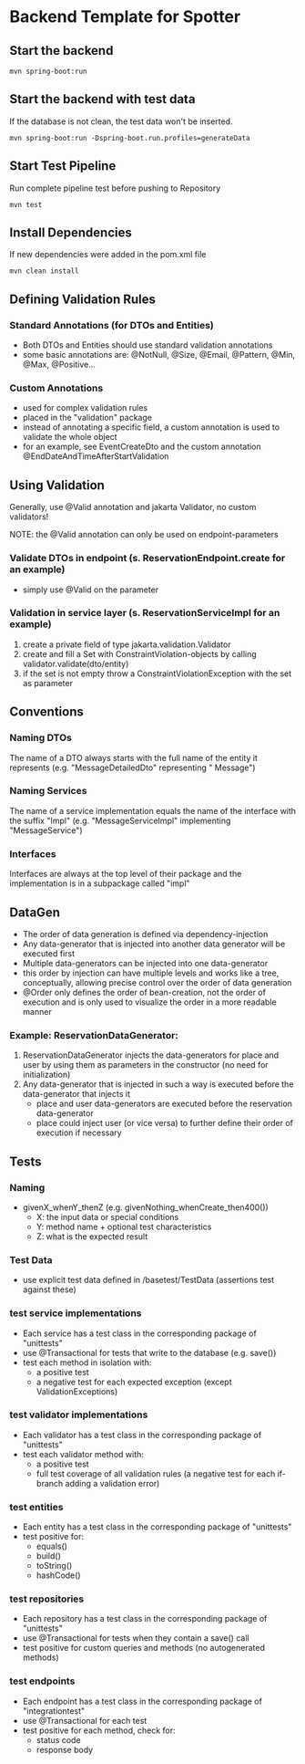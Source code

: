 # Backend Template for Spotter

## Start the backend

`mvn spring-boot:run`

## Start the backend with test data

If the database is not clean, the test data won't be inserted.

`mvn spring-boot:run -Dspring-boot.run.profiles=generateData`

## Start Test Pipeline

Run complete pipeline test before pushing to Repository

`mvn test`

## Install Dependencies

If new dependencies were added in the pom.xml file

`mvn clean install`

## Defining Validation Rules

### Standard Annotations (for DTOs and Entities)

- Both DTOs and Entities should use standard validation annotations
- some basic annotations are: @NotNull, @Size, @Email, @Pattern, @Min, @Max, @Positive...

### Custom Annotations

- used for complex validation rules
- placed in the "validation" package
- instead of annotating a specific field, a custom annotation is used to validate the whole object
- for an example, see EventCreateDto and the custom annotation @EndDateAndTimeAfterStartValidation

## Using Validation

Generally, use @Valid annotation and jakarta Validator, no custom validators!

NOTE: the @Valid annotation can only be used on endpoint-parameters

### Validate DTOs in endpoint (s. ReservationEndpoint.create for an example)

- simply use @Valid on the parameter

### Validation in service layer (s. ReservationServiceImpl for an example)

1. create a private field of type jakarta.validation.Validator
2. create and fill a Set with ConstraintViolation-objects by calling validator.validate(dto/entity)
3. if the set is not empty throw a ConstraintViolationException with the set as parameter

## Conventions

### Naming DTOs

The name of a DTO always starts with the full name of the entity it represents (e.g. "MessageDetailedDto" representing "
Message")

### Naming Services

The name of a service implementation equals the name of the interface with the suffix "Impl" (e.g. "MessageServiceImpl"
implementing "MessageService")

### Interfaces

Interfaces are always at the top level of their package and the implementation is in a subpackage called "impl"

## DataGen
- The order of data generation is defined via dependency-injection
- Any data-generator that is injected into another data generator will be executed first
- Multiple data-generators can be injected into one data-generator
- this order by injection can have multiple levels and works like a tree, conceptually, allowing precise control over
  the order of data generation
- @Order only defines the order of bean-creation, not the order of execution and is only used to visualize the order in a more readable manner

### Example: ReservationDataGenerator:
1. ReservationDataGenerator injects the data-generators for place and user by using them as parameters in the constructor (no need for initialization)
2. Any data-generator that is injected in such a way is executed before the data-generator that injects it
   - place and user data-generators are executed before the reservation data-generator
   - place could inject user (or vice versa) to further define their order of execution if necessary

## Tests

### Naming
- givenX_whenY_thenZ (e.g. givenNothing_whenCreate_then400())
    - X: the input data or special conditions
    - Y: method name + optional test characteristics
    - Z: what is the expected result

### Test Data
- use explicit test data defined in /basetest/TestData (assertions test against these)

### test service implementations
- Each service has a test class in the corresponding package of "unittests"
- use @Transactional for tests that write to the database (e.g. save())
- test each method in isolation with:
  - a positive test
  - a negative test for each expected exception (except ValidationExceptions)

### test validator implementations
- Each validator has a test class in the corresponding package of "unittests"
- test each validator method with:
  - a positive test
  - full test coverage of all validation rules (a negative test for each if-branch adding a validation error)

### test entities
- Each entity has a test class in the corresponding package of "unittests"
- test positive for:
  - equals()
  - build()
  - toString()
  - hashCode()

### test repositories
- Each repository has a test class in the corresponding package of "unittests"
- use @Transactional for tests when they contain a save() call
- test positive for custom queries and methods (no autogenerated methods)

### test endpoints
- Each endpoint has a test class in the corresponding package of "integrationtest"
- use @Transactional for each test
- test positive for each method, check for:
  - status code
  - response body